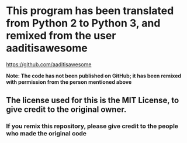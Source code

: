 # This program has been translated from Python 2 to Python 3, and remixed from the user aaditisawesome
https://github.com/aaditisawesome

**Note: The code has not been published on GitHub; it has been remixed with permission from the person mentioned above**

## The license used for this is the MIT License, to give credit to the original owner.

### If you remix this repository, please give credit to the people who made the original code